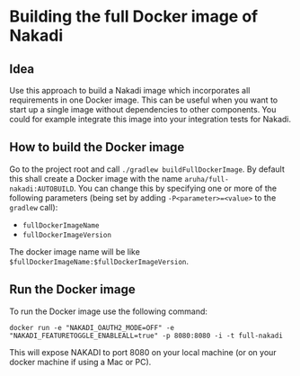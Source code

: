 # Building the full Docker image of Nakadi

## Idea

Use this approach to build a Nakadi image which incorporates all requirements in one Docker image. This can be useful
when you want to start up a single image without dependencies to other components. You could for example integrate this
image into your integration tests for Nakadi.


## How to build the Docker image

Go to the project root and call `./gradlew buildFullDockerImage`. By default this shall create a Docker image with the
name `aruha/full-nakadi:AUTOBUILD`. You can change this by specifying one or more of the following parameters (being set
by adding `-P<parameter>=<value>` to the `gradlew` call):

- `fullDockerImageName`
- `fullDockerImageVersion`

The docker image name will be like `$fullDockerImageName:$fullDockerImageVersion`.

## Run the Docker image

To run the Docker image use the following command:

`docker run -e "NAKADI_OAUTH2_MODE=OFF" -e "NAKADI_FEATURETOGGLE_ENABLEALL=true" -p 8080:8080 -i -t full-nakadi`

This will expose NAKADI to port 8080 on your local machine (or on your docker machine if using a Mac or PC).

